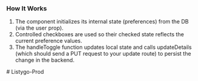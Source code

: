
### How It Works

1. The component initializes its internal state (preferences) from the DB (via the user prop).  
2. Controlled checkboxes are used so their checked state reflects the current preference values.  
3. The handleToggle function updates local state and calls updateDetails (which should send a PUT request to your update route) to persist the change in the backend.

#   L i s t y g o - P r o d  
 